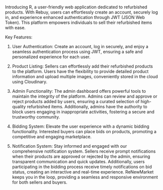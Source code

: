 Introducing R, a user-friendly web application dedicated to refurbished products. With Rebuy, users can effortlessly create an account, securely log in, and experience enhanced authentication through JWT (JSON Web Token). This platform empowers individuals to sell their refurbished items with ease.

Key Features:

1. User Authentication: Create an account, log in securely, and enjoy a seamless authentication process using JWT, ensuring a safe and personalized experience for each user.

2. Product Listing: Sellers can effortlessly add their refurbished products to the platform. Users have the flexibility to provide detailed product information and upload multiple images, conveniently stored in the cloud using Cloudinary.

3. Admin Functionality: The admin dashboard offers powerful tools to maintain the integrity of the platform. Admins can review and approve or reject products added by users, ensuring a curated selection of high-quality refurbished items. Additionally, admins have the authority to block users engaging in inappropriate activities, fostering a secure and trustworthy community.

4. Bidding System: Elevate the user experience with a dynamic bidding functionality. Interested buyers can place bids on products, promoting a competitive and engaging marketplace.

5. Notification System: Stay informed and engaged with our comprehensive notification system. Sellers receive prompt notifications when their products are approved or rejected by the admin, ensuring transparent communication and quick updates. Additionally, users participating in the bidding process receive timely notifications on bid status, creating an interactive and real-time experience. ReNewMarket keeps you in the loop, providing a seamless and responsive environment for both sellers and buyers.
